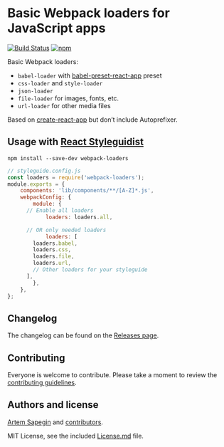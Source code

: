 # Basic Webpack loaders for JavaScript apps

[![Build Status](https://travis-ci.org/styleguidist/webpack-loaders.svg)](https://travis-ci.org/styleguidist/webpack-loaders)
[![npm](https://img.shields.io/npm/v/webpack-loaders.svg)](https://www.npmjs.com/package/webpack-loaders)

Basic Webpack loaders:

* `babel-loader` with [babel-preset-react-app](https://github.com/facebookincubator/create-react-app/tree/master/packages/babel-preset-react-app) preset
* `css-loader` and `style-loader`
* `json-loader`
* `file-loader` for images, fonts, etc.
* `url-loader` for other media files

Based on [create-react-app](https://github.com/facebookincubator/create-react-app) but don’t include Autoprefixer.

## Usage with [React Styleguidist](https://github.com/styleguidist/react-styleguidist)

```
npm install --save-dev webpack-loaders
```

```javascript
// styleguide.config.js
const loaders = require('webpack-loaders');
module.exports = {
	components: 'lib/components/**/[A-Z]*.js',
	webpackConfig: {
		module: {
      // Enable all loaders
			loaders: loaders.all,

      // OR only needed loaders
			loaders: [
        loaders.babel,
        loaders.css,
        loaders.file,
        loaders.url,
        // Other loaders for your styleguide
      ],
		},
	},
};
```

## Changelog

The changelog can be found on the [Releases page](https://github.com/styleguidist/webpack-loaders/releases).

## Contributing

Everyone is welcome to contribute. Please take a moment to review the [contributing guidelines](Contributing.md).

## Authors and license

[Artem Sapegin](http://sapegin.me) and [contributors](https://github.com/styleguidist/webpack-loaders/graphs/contributors).

MIT License, see the included [License.md](License.md) file.
